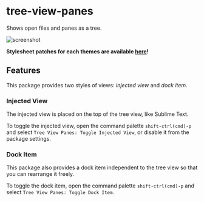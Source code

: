 # tree-view-panes
Shows open files and panes as a tree.

![screenshot](https://github.com/susisu/tree-view-panes/wiki/images/demo.gif)

**Stylesheet patches for each themes are available [here](https://github.com/susisu/tree-view-panes-styles)!**

## Features
This package provides two styles of views: *injected view* and *dock item*.

### Injected View
The injected view is placed on the top of the tree view, like Sublime Text.

To toggle the injected view, open the command palette `shift-ctrl(cmd)-p` and select `Tree View Panes: Toggle Injected View`, or disable it from the package settings.

### Dock Item
This package also provides a dock item independent to the tree view so that you can rearrange it freely.

To toggle the dock item, open the command palette `shift-ctrl(cmd)-p` and select `Tree View Panes: Toggle Dock Item`.
